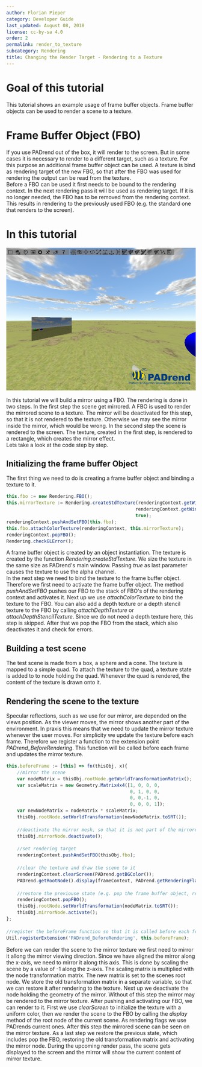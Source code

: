 ```yaml
---
author: Florian Pieper
category: Developer Guide
last_updated: August 08, 2018
license: cc-by-sa 4.0
order: 2
permalink: render_to_texture
subcategory: Rendering
title: Changing the Render Target - Rendering to a Texture
---
```

<!------------------------------------------------------------------------------------------------
This work is licensed under the Creative Commons Attribution-ShareAlike 4.0 International License.
 To view a copy of this license, visit http://creativecommons.org/licenses/by-sa/4.0/.
 Author: Florian Pieper (fpieper@mail.uni-paderborn.de)
 PADrend Version 1.0.0
------------------------------------------------------------------------------------------------->


# Goal of this tutorial
This tutorial shows an example usage of frame buffer objects.
Frame buffer objects can be used to render a scene to a texture.

# Frame Buffer Object (FBO)
If you use PADrend out of the box, it will render to the screen.
But in some cases it is necessary to render to a different target, such as a texture.
For this purpose an additional frame buffer object can be used.
A texture is bind as rendering target of the new FBO, so that after the FBO was used for rendering the output can be read from the texture.  
Before a FBO can be used it first needs to be bound to the rendering context.
In the next rendering pass it will be used as rendering target.
If it is no longer needed, the FBO has to be removed from the rendering context.
This results in rendering to the previously used FBO (e.g. the standard one that renders to the screen).

# In this tutorial

![Class hierarchy](scene.png)

In this tutorial we will build a mirror using a FBO.
The rendering is done in two steps.
In the first step the scene get mirrored.
A FBO is used to render the mirrored scene to a texture.
The mirror will be deactivated for this step, so that it is not rendered to the texture.
Otherwise we may see the mirror inside the mirror, which would be wrong.
In the second step the scene is rendered to the screen.
The texture, created in the first step, is rendered to a rectangle, which creates the mirror effect.  
Lets take a look at the code step by step.

## Initializing the frame buffer Object
The first thing we need to do is creating a frame buffer object and binding a texture to it.

<!---INCLUDE src=RenderToTexture.escript, start=19, end=26--->
<!---BEGINN_CODESECTION--->
<!---Automaticly generated section. Do not edit!!!--->
```js
this.fbo := new Rendering.FBO();
this.mirrorTexture := Rendering.createStdTexture(renderingContext.getWindowWidth(), 
                                                renderingContext.getWindowHeight(),
                                                true);
renderingContext.pushAndSetFBO(this.fbo);
this.fbo.attachColorTexture(renderingContext, this.mirrorTexture);
renderingContext.popFBO();
Rendering.checkGLError();
```
<!---END_CODESECTION--->

A frame buffer object is created by an object instantiation.
The texture is created by the function _Rendering.createStdTexture_.
We size the texture in the same size as PADrend's main window.
Passing _true_ as last parameter causes the texture to use the alpha channel.  
In the next step we need to bind the texture to the frame buffer object.
Therefore we first need to activate the frame buffer object.
The method _pushAndSetFBO_ pushes our FBO to the stack of FBO's of the rendering context and activates it.
Next up we use _attachColorTexture_ to bind the texture to the FBO.
You can also add a depth texture or a depth stencil texture to the FBO by calling _attachDepthTexture_ or _attachDepthStencilTexture_.
Since we do not need a depth texture here, this step is skipped.
After that we pop the FBO from the stack, which also deactivates it and check for errors.

## Building a test scene
The test scene is made from a box, a sphere and a cone.
The texture is mapped to a simple quad.
To attach the texture to the quad, a texture state is added to to node holding the quad.
Whenever the quad is rendered, the content of the texture is drawn onto it.

## Rendering the scene to the texture
Specular reflections, such as we use for our mirror, are depended on the views position.
As the viewer moves, the mirror shows another part of the environment.
In praxis this means that we need to update the mirror texture whenever the user moves.
For simplicity we update the texture before each frame.
Therefore we register a function to the extension point _PADrend_BeforeRendering_.
This function will be called before each frame and updates the mirror texture.

<!---INCLUDE src=RenderToTexture.escript, start=32, end=59--->
<!---BEGINN_CODESECTION--->
<!---Automaticly generated section. Do not edit!!!--->
```js
this.beforeFrame := [this] => fn(thisObj, x){
    //mirror the scene
    var nodeMatrix = thisObj.rootNode.getWorldTransformationMatrix();
    var scaleMatrix = new Geometry.Matrix4x4([1, 0, 0, 0,
                                              0, 1, 0, 0,
                                              0, 0,-1, 0,
                                              0, 0, 0, 1]);
    var newNodeMatrix = nodeMatrix * scaleMatrix;
    thisObj.rootNode.setWorldTransformation(newNodeMatrix.toSRT());

    //deactivate the mirror mesh, so that it is not part of the mirrored scene
    thisObj.mirrorNode.deactivate();
    
    //set rendering target
    renderingContext.pushAndSetFBO(thisObj.fbo);
    
    //clear the texture and draw the scene to it
    renderingContext.clearScreen(PADrend.getBGColor());
    PADrend.getRootNode().display(frameContext, PADrend.getRenderingFlags());
    
    //restore the previouse state (e.g. pop the frame buffer object, restore the old transformation and activate the mirror mesh)
    renderingContext.popFBO();
    thisObj.rootNode.setWorldTransformation(nodeMatrix.toSRT());
    thisObj.mirrorNode.activate();
};

//register the beforeFrame function so that it is called before each frame
Util.registerExtension('PADrend_BeforeRendering', this.beforeFrame);
```
<!---END_CODESECTION--->

Before we can render the scene to the mirror texture we first need to mirror it allong the mirror viewing direction.
Since we have aligned the mirror along the x-axis, we need to mirror it along this axis.
This is done by scaling the scene by a value of -1 along the z-axis.
The scaling matrix is multiplied with the node transformation matrix.
The new matrix is set to the scenes root node.
We store the old transformation matrix in a separate variable, so that we can restore it after rendering to the texture.
Next up we deactivate the node holding the geometry of the mirror.
Without of this step the mirror may be rendered to the mirror texture.
After pushing and activating our FBO, we can render to it.
First we use _clearScreen_ to initialize the texture with a uniform color, then we render the scene to the FBO by calling the _display_ method of the root node of the current scene.
As rendering flags we use PADrends current ones.
After this step the mirrored scene can be seen on the mirror texture.
As a last step we restore the previous state, which includes pop the FBO, restoring the old transformation matrix and activating the mirror node.
During the upcoming render pass, the scene gets displayed to the screen and the mirror will show the current content of mirror texture.






